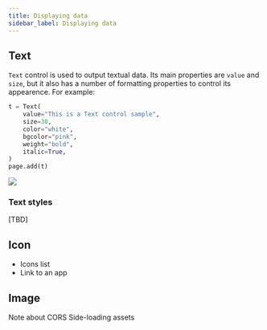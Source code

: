 ```yaml
---
title: Displaying data
sidebar_label: Displaying data
---
```


## Text

`Text` control is used to output textual data. Its main properties are `value` and `size`, but it also has a number of formatting properties to control its appearence. For example:

```python
t = Text(
    value="This is a Text control sample",
    size=30,
    color="white",
    bgcolor="pink",
    weight="bold",
    italic=True,
)
page.add(t)
```
<img src="/img/docs/getting-started/displaying-data-text.png" className="screenshot-50" />

### Text styles

[TBD]

## Icon

* Icons list
* Link to an app

## Image

Note about CORS
Side-loading assets